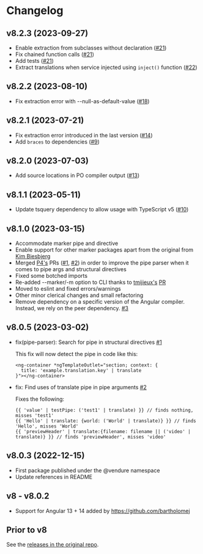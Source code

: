 # Changelog

## v8.2.3 (2023-09-27)
- Enable extraction from subclasses without declaration ([#21](https://github.com/vendure-ecommerce/ngx-translate-extract/pull/21))
- Fix chained function calls ([#21](https://github.com/vendure-ecommerce/ngx-translate-extract/pull/21))
- Add tests ([#21](https://github.com/vendure-ecommerce/ngx-translate-extract/pull/21))
- Extract translations when service injected using `inject()` function  ([#22](https://github.com/vendure-ecommerce/ngx-translate-extract/pull/22))

## v8.2.2 (2023-08-10)
- Fix extraction error with --null-as-default-value ([#18](https://github.com/vendure-ecommerce/ngx-translate-extract/issues/18))

## v8.2.1 (2023-07-21)
- Fix extraction error introduced in the last version ([#14](https://github.com/vendure-ecommerce/ngx-translate-extract/issues/14))
- Add `braces` to dependencies ([#9](https://github.com/vendure-ecommerce/ngx-translate-extract/pull/9))

## v8.2.0 (2023-07-03)
- Add source locations in PO compiler output ([#13](https://github.com/vendure-ecommerce/ngx-translate-extract/pull/13))

## v8.1.1 (2023-05-11)

- Update tsquery dependency to allow usage with TypeScript v5 ([#10](https://github.com/vendure-ecommerce/ngx-translate-extract/pull/10))

## v8.1.0 (2023-03-15)

- Accommodate marker pipe and directive
- Enable support for other marker packages apart from the original from [Kim Biesbjerg](https://github.com/biesbjerg/ngx-translate-extract-marker)
- Merged [P4's](https://github.com/P4) PRs ([#1](https://github.com/vendure-ecommerce/ngx-translate-extract/pull/1), [#2](https://github.com/vendure-ecommerce/ngx-translate-extract/pull/2)) in order to improve the pipe parser when it comes to pipe args and structural directives
- Fixed some botched imports
- Re-added --marker/-m option to CLI thanks to [tmijieux's](https://github.com/tmijieux) [PR](https://github.com/colsen1991/ngx-translate-extract/pull/1)
- Moved to eslint and fixed errors/warnings
- Other minor clerical changes and small refactoring
- Remove dependency on a specific version of the Angular compiler. Instead, we rely on the peer dependency. [#3](https://github.com/vendure-ecommerce/ngx-translate-extract/issues/3)

## v8.0.5 (2023-03-02)

- fix(pipe-parser): Search for pipe in structural directives [#1](https://github.com/vendure-ecommerce/ngx-translate-extract/pull/1)

  This fix will now detect the pipe in code like this:

  ```
  <ng-container *ngTemplateOutlet="section; context: {
    title: 'example.translation.key' | translate
  }"></ng-container>
  ```

- fix: Find uses of translate pipe in pipe arguments [#2](https://github.com/vendure-ecommerce/ngx-translate-extract/pull/2)

  Fixes the following:


  ```angular2html
  {{ 'value' | testPipe: ('test1' | translate) }} // finds nothing, misses 'test1'
  {{ 'Hello' | translate: {world: ('World' | translate)} }} // finds 'Hello', misses 'World'
  {{ 'previewHeader' | translate:{filename: filename || ('video' | translate)} }} // finds 'previewHeader', misses 'video'
  ```

## v8.0.3 (2022-12-15)

- First package published under the @vendure namespace
- Update references in README

## v8 - v8.0.2

- Support for Angular 13 + 14 added by https://github.com/bartholomej

## Prior to v8

See the [releases in the original repo](https://github.com/biesbjerg/ngx-translate-extract/releases).
